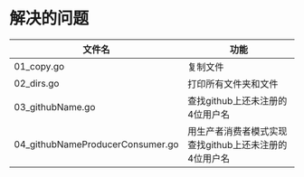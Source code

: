 # 解决的问题

|文件名|功能|
|------|---|
|01_copy.go|复制文件|
|02_dirs.go|打印所有文件夹和文件|
|03_githubName.go|查找github上还未注册的4位用户名|
|04_githubNameProducerConsumer.go|用生产者消费者模式实现查找github上还未注册的4位用户名|